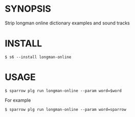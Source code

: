 # SYNOPSIS

Strip longman online dictionary examples and sound tracks

# INSTALL

    $ s6 --install longman-online

# USAGE

    $ sparrow plg run longman-online --param word=$word

For example

    $ sparrow plg run longman-online --param word=sparrow







